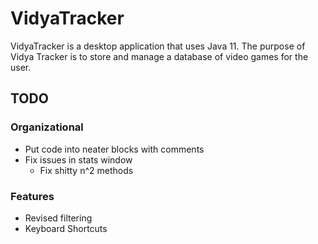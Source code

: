 # VidyaTracker
VidyaTracker is a desktop application that uses Java 11. The purpose of Vidya Tracker is to store and manage a database of video games for the user.

## TODO
### Organizational
- Put code into neater blocks with comments
- Fix issues in stats window
  - Fix shitty n^2 methods

### Features
- Revised filtering
- Keyboard Shortcuts
